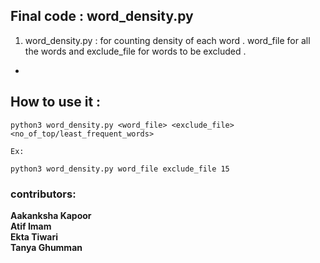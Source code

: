 ## Final code : word_density.py<br>
1) word_density.py : for counting density of each word . word_file for all the words and exclude_file for words to be excluded .

- 

## How to use it :

```
python3 word_density.py <word_file> <exclude_file> <no_of_top/least_frequent_words>

Ex:

python3 word_density.py word_file exclude_file 15

```
### contributors:
**Aakanksha Kapoor**<br>
**Atif Imam**<br>
**Ekta Tiwari**<br>
**Tanya Ghumman**
